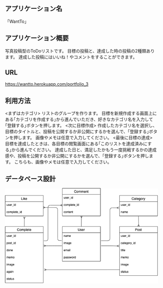 ## アプリケーション名
「WantTo」  
## アプリケーション概要
写真投稿型のToDoリストです。
目標の投稿と、達成した時の投稿の2種類あります。
達成した投稿にはいいね！やコメントをすることができます。
## URL
https://wantto.herokuapp.com/portfolio_3
## 利用方法
<まずはカテゴリ>
リストのグループを作ります。
目標を新規作成する画面上にある｢カテゴリを作成する｣から進んでいただき、好きなカテゴリ名を入力して｢登録する｣ボタンを押します。
<次に目標作成>
作成したカテゴリ名を選択し、目標のタイトルと、投稿を公開するか非公開にするかを選んで、｢登録する｣ボタンを押します。
画像やメモは任意で入力してください。
<最後に目標の達成>
目標を達成したときは、各目標の閲覧画面にある｢このリストを達成済みにする｣から進んでください。
達成した日と、満足したかもう一度挑戦するかの達成感や、投稿を公開するか非公開にするかを選んで、｢登録する｣ボタンを押します。
こちらも、画像やメモは任意で入力してください。
## データベース設計
![Image](/ER.png)
